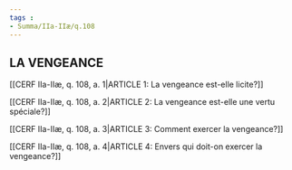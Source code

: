 ```yaml
---
tags : 
- Summa/IIa-IIæ/q.108
---
```


## LA VENGEANCE

[[CERF IIa-IIæ, q. 108, a. 1|ARTICLE 1: La vengeance est-elle licite?]]

[[CERF IIa-IIæ, q. 108, a. 2|ARTICLE 2: La vengeance est-elle une vertu spéciale?]]

[[CERF IIa-IIæ, q. 108, a. 3|ARTICLE 3: Comment exercer la vengeance?]]

[[CERF IIa-IIæ, q. 108, a. 4|ARTICLE 4: Envers qui doit-on exercer la vengeance?]]

